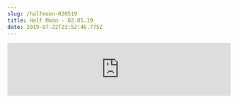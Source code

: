 ```yaml
---
slug: /halfmoon-020519
title: Half Moon - 02.05.19
date: 2019-07-22T23:52:46.775Z
---
```

<iframe width="100%" height="120" src="https://www.mixcloud.com/widget/iframe/?hide_cover=1&feed=%2FHalfMoonbk%2Fmoney-cat-records-252019%2F" frameborder="0" ></iframe>
